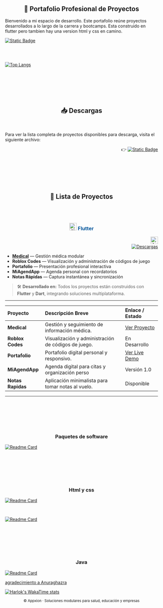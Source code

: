 <h2 align="center">
💼 Portafolio Profesional de Proyectos
</h2>


Bienvenido a mi espacio de desarrollo. Este portafolio reúne proyectos desarrollados a lo largo de la carrera y bootcamps. Esta construido en flutter pero tambien hay una version html y css en camino.

[![Static Badge](https://img.shields.io/badge/Puedes%20ver%20la%20p%C3%A1gina%20aqui-%23F8F0E3?style=flat&logo=googlechrome&logoColor=%23D1061B)](https://luismtapia.github.io/portafolio)



<br>
<br>

[![Top Langs](https://github-readme-stats.vercel.app/api/top-langs/?username=luismtapia&layout=donut)](https://github.com/luismtapia/github-readme-stats)








<br>
<br>
<br>
<br>
<br>

<h2 align="center">
   📥 Descargas
</h2>

<br>

Para ver la lista completa de proyectos disponibles para descarga, visita el siguiente archivo:

<div align="right">
   
👉
[![Static Badge](https://img.shields.io/badge/Descargas-%2385C8C8?style=flat&logo=abdownloadmanager&logoColor=%2300465B)](/DOWNLOAD.md)

</div>







<br>
<br>
<br>
<br>
<br>

<h2 align="center">
💼 Lista de Proyectos
</h2>



<br>
<br>












<!--
================================================================================
                      PROYECTOS MÓVILES EN FLUTTER                                  
================================================================================
-->

<h3 align="center">
  <img src="https://cdn.simpleicons.org/flutter/02569B" alt="Flutter" width="24" height="24">
  <span style="color:#02569B; font-weight:bold;">Flutter</span>
</h3>

<div align="right">
  <img src="https://cdn.simpleicons.org/android/3DDC84" alt="Android" width="24" height="24">
</div>

<div align="right">
  <a href="/DOWNLOAD.md">
    <img src="https://img.shields.io/badge/Descargas-%2385C8C8?style=flat&logo=android&logoColor=3DDC84" alt="Descargas">
  </a>
</div>






- **[Medical](/DOWNLOAD.md#medical)** — Gestión médica modular
- **Roblox Codes** — Visualización y administración de códigos de juego
- **Portafolio** — Presentación profesional interactiva
- **MiAgendApp** — Agenda personal con recordatorios
- **Notas Rápidas** — Captura instantánea y sincronización





> 🛠️ **Desarrollado en:** Todos los proyectos están construidos con **Flutter** y **Dart**, integrando soluciones multiplataforma.




---





| Proyecto | Descripción Breve | Enlace / Estado |
| :--- | :--- | :--- |
| **Medical** | Gestión y seguimiento de información médica.| [Ver Proyecto](LINK_AQUI) |
| **Roblox Codes** | Visualización y administración de códigos de juego.| En Desarrollo |
| **Portafolio** | Portafolio digital personal y responsivo. | [Ver Live Demo](LINK_AQUI) |
| **MiAgendApp** | Agenda digital para citas y organización perso| Versión 1.0 |
| **Notas Rapidas** | Aplicación minimalista para tomar notas al vuelo. | Disponible |


---










<!--
================================================================================
                      PROYECTOS npm                                  
================================================================================
-->
<br>
<br>
<br>
<br>
<br>
<h3 align="center">
Paquetes de software 
</h3>




[![Readme Card](https://github-readme-stats.vercel.app/api/pin/?username=luismtapia&repo=analyzer-text)](https://github.com/luismtapia/analyzer-text)


<br>
<br>
<br>
<br>
<br>
<h3 align="center">
Html y css
</h3>

[![Readme Card](https://github-readme-stats.vercel.app/api/pin/?username=luismtapia&repo=podo-step)](https://github.com/luismtapia/podo-step)

<br>


[![Readme Card](https://github-readme-stats.vercel.app/api/pin/?username=luismtapia&repo=chatLS)](https://github.com/luismtapia/chatLS)


<br>
<br>
<br>
<br>
<br>
<h3 align="center">
Java
</h3>

[![Readme Card](https://github-readme-stats.vercel.app/api/pin/?username=luismtapia&repo=proyectos-java-ITC)](https://github.com/luismtapia/proyectos-java-ITC)






[agradecimiento a Anuraghazra](https://github.com/anuraghazra/github-readme-stats#responsive-card-theme#gh-light-mode-only)








[![Harlok's WakaTime stats](https://github-readme-stats.vercel.app/api/wakatime?username=luismtapia)](https://github.com/luismtapia/podo-step)

















<p align="center">
  <sub>© Appxion · Soluciones modulares para salud, educación y empresas</sub>
</p>












